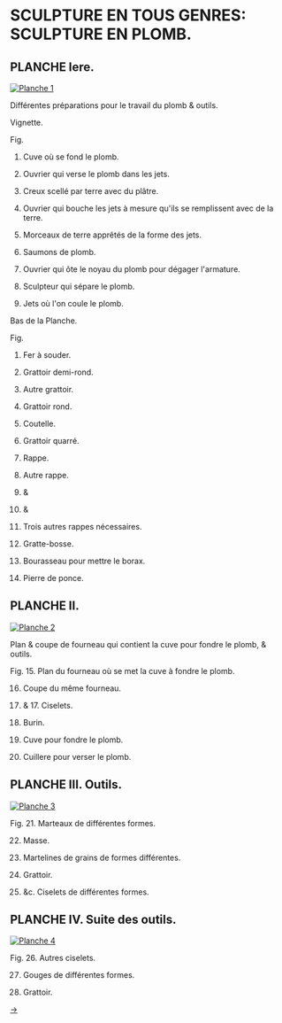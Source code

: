 SCULPTURE EN TOUS GENRES: SCULPTURE EN PLOMB.
=============================================

PLANCHE Iere.
-------------

[![Planche 1](Planche_1.jpeg)](Planche_1.jpeg)

Différentes préparations pour le travail du plomb & outils.

Vignette.

Fig.
1. Cuve où se fond le plomb.

2. Ouvrier qui verse le plomb dans les jets.

3. Creux scellé par terre avec du plâtre.

4. Ouvrier qui bouche les jets à mesure qu'ils se remplissent avec de la terre.

5. Morceaux de terre apprêtés de la forme des jets.

6. Saumons de plomb.

7. Ouvrier qui ôte le noyau du plomb pour dégager l'armature.

8. Sculpteur qui sépare le plomb.

9. Jets où l'on coule le plomb.

Bas de la Planche.

Fig.

1. Fer à souder.

2. Grattoir demi-rond.

3. Autre grattoir.

4. Grattoir rond.

5. Coutelle.

6. Grattoir quarré.

7. Rappe.

8. Autre rappe.

9. &
10. &
11. Trois autres rappes nécessaires.

12. Gratte-bosse.

13. Bourasseau pour mettre le borax.

14. Pierre de ponce.


PLANCHE II.
-----------

[![Planche 2](Planche_2.jpeg)](Planche_2.jpeg)

Plan & coupe de fourneau qui contient la cuve pour fondre le plomb, & outils.

Fig.
15. Plan du fourneau où se met la cuve à fondre le plomb.

16. Coupe du même fourneau.

17. & 17. Ciselets.

18. Burin.

19. Cuve pour fondre le plomb.

20. Cuillere pour verser le plomb.


PLANCHE III. Outils.
--------------------

[![Planche 3](Planche_3.jpeg)](Planche_3.jpeg)

Fig.
21. Marteaux de différentes formes.

22. Masse.

23. Martelines de grains de formes différentes.

24. Grattoir.

25. &c. Ciselets de différentes formes.


PLANCHE IV. Suite des outils.
-----------------------------

[![Planche 4](Planche_4.jpeg)](Planche_4.jpeg)

Fig.
26. Autres ciselets.

27. Gouges de différentes formes.

28. Grattoir.


[->](../8-Sculpture_Fonte_des_Statues_Equestres/Légende.md)

